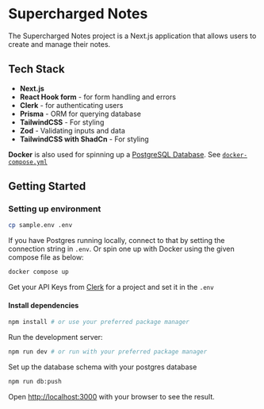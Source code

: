 # Supercharged Notes

The Supercharged Notes project is a Next.js application that allows users to create and manage their notes.

## Tech Stack

- **Next.js**
- **React Hook form** - for form handling and errors
- **Clerk** - for authenticating users
- **Prisma** - ORM for querying database
- **TailwindCSS** - For styling
- **Zod** - Validating inputs and data
- **TailwindCSS with ShadCn** - For styling

**Docker** is also used for spinning up a [PostgreSQL Database](https://www.postgresql.org/). See [`docker-compose.yml`](./docker-compose.yml)

## Getting Started

### Setting up environment

```bash
cp sample.env .env
```

If you have Postgres running locally, connect to that by setting the connection string in `.env`. Or spin one up with Docker using the given compose file as below:

```bash
docker compose up
```

Get your API Keys from [Clerk](https://clerk.com/) for a project and set it in the `.env`

#### Install dependencies

```bash
npm install # or use your preferred package manager
```

Run the development server:

```bash
npm run dev # or run with your preferred package manager
```

Set up the database schema with your postgres database

```bash
npm run db:push
```

Open [http://localhost:3000](http://localhost:3000) with your browser to see the result.
